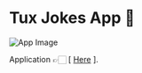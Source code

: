 # Tux Jokes App 💬

![App Image](https://repository-images.githubusercontent.com/344862533/6f12b300-7dd3-11eb-91c5-261503070dbf)

Application 👉🏻 [ [Here](https://tux-jokes-marcelo-sebastian.netlify.app) ].

